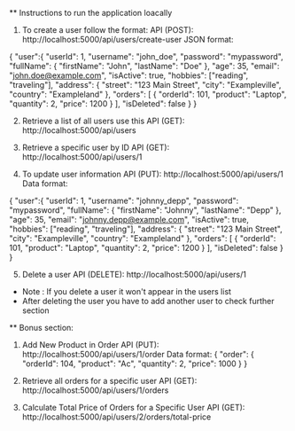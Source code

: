 ** Instructions to run the application loacally

1. To create a user follow the format:
   API (POST): http://localhost:5000/api/users/create-user
   JSON format:

{
 "user":{
   "userId": 1,
   "username": "john_doe",
   "password": "mypassword",
   "fullName": {
     "firstName": "John",
     "lastName": "Doe"
   },
   "age": 35,
   "email": "john.doe@example.com",
   "isActive": true,
   "hobbies": ["reading", "traveling"],
   "address": {
     "street": "123 Main Street",
     "city": "Exampleville",
     "country": "Exampleland"
   },
   "orders": [
     {
      "orderId": 101,
      "product": "Laptop",
      "quantity": 2,
      "price": 1200
     }
   ],
   "isDeleted": false
  }
}

2. Retrieve a list of all users use this
API (GET): http://localhost:5000/api/users

3. Retrieve a specific user by ID
API (GET): http://localhost:5000/api/users/1

4. To update user information
API (PUT): http://localhost:5000/api/users/1
Data format:

{
 "user":{
   "userId": 1,
   "username": "johnny_depp",
   "password": "mypassword",
   "fullName": {
     "firstName": "Johnny",
     "lastName": "Depp"
   },
   "age": 35,
   "email": "johnny.depp@example.com",
   "isActive": true,
   "hobbies": ["reading", "traveling"],
   "address": {
     "street": "123 Main Street",
     "city": "Exampleville",
     "country": "Exampleland"
   },
   "orders": [
     {
      "orderId": 101,
      "product": "Laptop",
      "quantity": 2,
      "price": 1200
     }
   ],
   "isDeleted": false
  }
}

5. Delete a user
API (DELETE): http://localhost:5000/api/users/1

* Note : If you delete a user it won't appear in the users list
* After deleting the user you have to add another user to check further section

** Bonus section:

1. Add New Product in Order
API (PUT):  http://localhost:5000/api/users/1/order
Data format: 
{
    "order":  {
      "orderId": 104,
      "product": "Ac",
      "quantity": 2,
      "price": 1000
    }
}

3. Retrieve all orders for a specific user
API (GET): http://localhost:5000/api/users/1/orders

4. Calculate Total Price of Orders for a Specific User
API (GET): http://localhost:5000/api/users/2/orders/total-price
